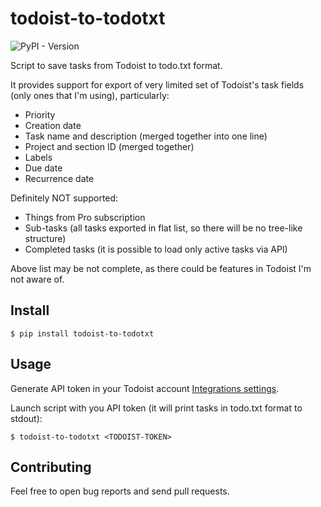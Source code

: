 # todoist-to-todotxt

![PyPI - Version](https://img.shields.io/pypi/v/todoist-to-todotxt)

Script to save tasks from Todoist to todo.txt format.

It provides support for export of very limited set of Todoist's task fields (only ones that I'm using), particularly:

- Priority
- Creation date
- Task name and description (merged together into one line)
- Project and section ID (merged together)
- Labels
- Due date
- Recurrence date

Definitely NOT supported:

- Things from Pro subscription
- Sub-tasks (all tasks exported in flat list, so there will be no tree-like structure)
- Completed tasks (it is possible to load only active tasks via API)

Above list may be not complete, as there could be features in Todoist I'm not aware of.

## Install

    $ pip install todoist-to-todotxt

## Usage

Generate API token in your Todoist account [Integrations settings](https://todoist.com/app/settings/integrations/developer).

Launch script with you API token (it will print tasks in todo.txt format to stdout):

    $ todoist-to-todotxt <TODOIST-TOKEN>

## Contributing

Feel free to open bug reports and send pull requests.

